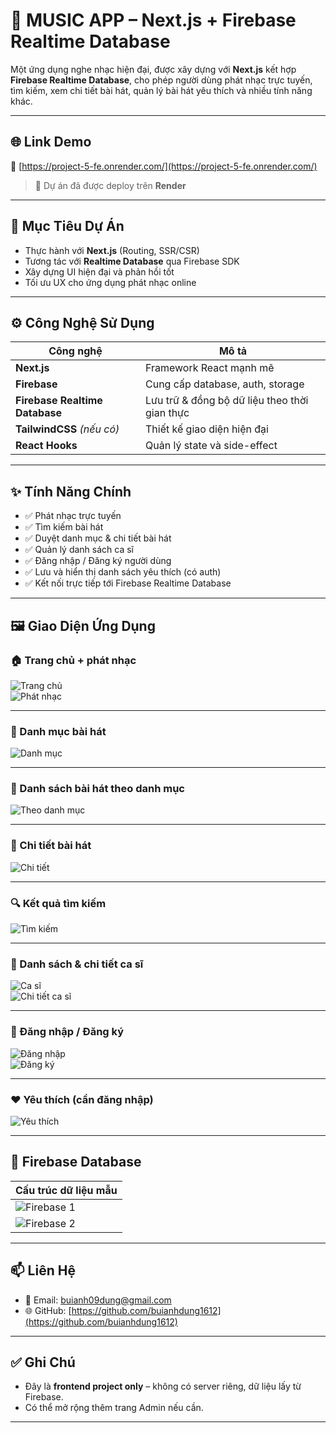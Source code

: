 # 🎵 MUSIC APP – Next.js + Firebase Realtime Database

Một ứng dụng nghe nhạc hiện đại, được xây dựng với **Next.js** kết hợp **Firebase Realtime Database**, cho phép người dùng phát nhạc trực tuyến, tìm kiếm, xem chi tiết bài hát, quản lý bài hát yêu thích và nhiều tính năng khác.

---

## 🌐 Link Demo

🔗 [https://project-5-fe.onrender.com/](https://project-5-fe.onrender.com/)

> 📌 Dự án đã được deploy trên **Render**

---

## 🎯 Mục Tiêu Dự Án

- Thực hành với **Next.js** (Routing, SSR/CSR)
- Tương tác với **Realtime Database** qua Firebase SDK
- Xây dựng UI hiện đại và phản hồi tốt
- Tối ưu UX cho ứng dụng phát nhạc online

---

## ⚙️ Công Nghệ Sử Dụng

| Công nghệ | Mô tả |
|-----------|-------|
| **Next.js** | Framework React mạnh mẽ |
| **Firebase** | Cung cấp database, auth, storage |
| **Firebase Realtime Database** | Lưu trữ & đồng bộ dữ liệu theo thời gian thực |
| **TailwindCSS** *(nếu có)* | Thiết kế giao diện hiện đại |
| **React Hooks** | Quản lý state và side-effect |

---

## ✨ Tính Năng Chính

- ✅ Phát nhạc trực tuyến  
- ✅ Tìm kiếm bài hát  
- ✅ Duyệt danh mục & chi tiết bài hát  
- ✅ Quản lý danh sách ca sĩ  
- ✅ Đăng nhập / Đăng ký người dùng  
- ✅ Lưu và hiển thị danh sách yêu thích (có auth)  
- ✅ Kết nối trực tiếp tới Firebase Realtime Database  

---

## 🖼️ Giao Diện Ứng Dụng

### 🏠 Trang chủ + phát nhạc  
![Trang chủ](https://github.com/user-attachments/assets/61567825-9588-48d4-b57c-9a794a7bdb90)  
![Phát nhạc](https://github.com/user-attachments/assets/97b247d8-40e5-472e-a9d9-11b20bf638de)

---

### 📁 Danh mục bài hát  
![Danh mục](https://github.com/user-attachments/assets/afad4f14-4227-4419-9f96-834ea6ffa7c2)

---

### 🎵 Danh sách bài hát theo danh mục  
![Theo danh mục](https://github.com/user-attachments/assets/dafff796-4c30-403d-b42c-ddd250590c40)

---

### 📄 Chi tiết bài hát  
![Chi tiết](https://github.com/user-attachments/assets/1cf8f7e5-d7a0-4be2-9b34-3c7dc3d71d8b)

---

### 🔍 Kết quả tìm kiếm  
![Tìm kiếm](https://github.com/user-attachments/assets/0b3ac1b6-627f-4197-883f-36f975bf634c)

---

### 👥 Danh sách & chi tiết ca sĩ  
![Ca sĩ](https://github.com/user-attachments/assets/73b7499a-ea46-401e-94ef-aa38e801ca2c)  
![Chi tiết ca sĩ](https://github.com/user-attachments/assets/4f1add77-832b-41c8-b93d-b92b6ba9ba82)

---

### 🔐 Đăng nhập / Đăng ký  
![Đăng nhập](https://github.com/user-attachments/assets/9beb85df-679a-420d-b981-a07ac9f3717f)  
![Đăng ký](https://github.com/user-attachments/assets/2ce25ab6-36ee-4896-9efd-12dc5b1342f6)

---

### ❤️ Yêu thích (cần đăng nhập)  
![Yêu thích](https://github.com/user-attachments/assets/0c815228-ed6f-49c5-aa32-7ecd92e307ef)

---

## 🔗 Firebase Database

| Cấu trúc dữ liệu mẫu |
|----------------------|
| ![Firebase 1](https://github.com/user-attachments/assets/a6c40596-b8cf-4dc4-b004-dc55173ca329)  
| ![Firebase 2](https://github.com/user-attachments/assets/50d77e69-ec3e-4c9c-9414-737e4248df36)

---

## 📫 Liên Hệ

- 📧 Email: [buianh09dung@gmail.com](mailto:buianh09dung@gmail.com)
- 🌐 GitHub: [https://github.com/buianhdung1612](https://github.com/buianhdung1612)

---

## ✅ Ghi Chú

- Đây là **frontend project only** – không có server riêng, dữ liệu lấy từ Firebase.
- Có thể mở rộng thêm trang Admin nếu cần.

---
